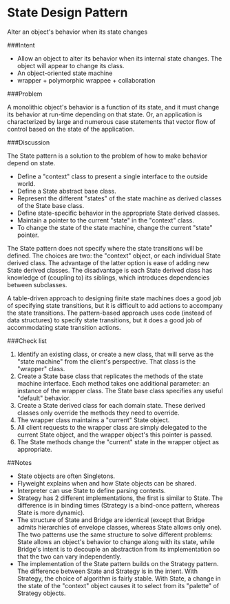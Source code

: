 # State Design Pattern

Alter an object's behavior when its state changes

###Intent

- Allow an object to alter its behavior when its internal state changes. The object will appear to change its class.
- An object-oriented state machine
- wrapper + polymorphic wrappee + collaboration

###Problem

 A monolithic object's behavior is a function of its state, and it must change its behavior at run-time depending on that state. Or, an application is characterized by large and numerous case statements that vector flow of control based on the state of the application.

###Discussion

The State pattern is a solution to the problem of how to make behavior depend on state.

- Define a "context" class to present a single interface to the outside world.
- Define a State abstract base class.
- Represent the different "states" of the state machine as derived classes of the State base class.
- Define state-specific behavior in the appropriate State derived classes.
- Maintain a pointer to the current "state" in the "context" class.
- To change the state of the state machine, change the current "state" pointer.

The State pattern does not specify where the state transitions will be defined. The choices are two: the "context" object, or each individual State derived class. The advantage of the latter option is ease of adding new State derived classes. The disadvantage is each State derived class has knowledge of (coupling to) its siblings, which introduces dependencies between subclasses.

A table-driven approach to designing finite state machines does a good job of specifying state transitions, but it is difficult to add actions to accompany the state transitions. The pattern-based approach uses code (instead of data structures) to specify state transitions, but it does a good job of accommodating state transition actions.

###Check list

1. Identify an existing class, or create a new class, that will serve as the "state machine" from the client's perspective. That class is the "wrapper" class.
2. Create a State base class that replicates the methods of the state machine interface. Each method takes one additional parameter: an instance of the wrapper class. The State base class specifies any useful "default" behavior.
3. Create a State derived class for each domain state. These derived classes only override the methods they need to override.
4. The wrapper class maintains a "current" State object.
5. All client requests to the wrapper class are simply delegated to the current State object, and the wrapper object's this pointer is passed.
6. The State methods change the "current" state in the wrapper object as appropriate.

##Notes

- State objects are often Singletons.
- Flyweight explains when and how State objects can be shared.
- Interpreter can use State to define parsing contexts.
- Strategy has 2 different implementations, the first is similar to State. The difference is in binding times (Strategy is a bind-once pattern, whereas State is more dynamic).
- The structure of State and Bridge are identical (except that Bridge admits hierarchies of envelope classes, whereas State allows only one). The two patterns use the same structure to solve different problems: State allows an object's behavior to change along with its state, while Bridge's intent is to decouple an abstraction from its implementation so that the two can vary independently.
- The implementation of the State pattern builds on the Strategy pattern. The difference between State and Strategy is in the intent. With Strategy, the choice of algorithm is fairly stable. With State, a change in the state of the "context" object causes it to select from its "palette" of Strategy objects.